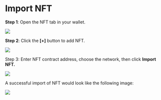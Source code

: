 # Import NFT

**Step 1**: Open the NFT tab in your wallet.

![](<../.gitbook/assets/image (70) (1).png>)

**Step 2**: Click the **\[+]** button to add NFT.

![](<../.gitbook/assets/image (129).png>)

Step 3: Enter NFT contract address, choose the network, then click **Import NFT.**

![](<../.gitbook/assets/image (89).png>)

A successful import of NFT would look like the following image:

![](<../.gitbook/assets/image (61) (1).png>)

